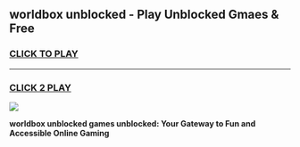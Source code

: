 
## worldbox unblocked - Play Unblocked Gmaes & Free
<h3>
<a href="https://news.freeplayer.one?title=worldbox_unblocked&ref=16F">CLICK TO PLAY</a></h3>
<hr>

<h3>
<a href="https://news.freeplayer.one?title=worldbox_unblocked&ref=16F">CLICK 2 PLAY</a>
  
</h3>

<a href="https://news.freeplayer.one?title=worldbox_unblocked&ref=16F/"><img src="https://clearcache.store/games.png"></a>


**worldbox unblocked games unblocked: Your Gateway to Fun and Accessible Online Gaming**
